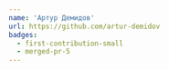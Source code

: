 ```yaml
---
name: 'Артур Демидов'
url: https://github.com/artur-demidov
badges:
  - first-contribution-small
  - merged-pr-5
---
```

